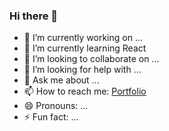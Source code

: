 ### Hi there 👋


- 🔭 I’m currently working on ...
- 🌱 I’m currently learning React
- 👯 I’m looking to collaborate on ...
- 🤔 I’m looking for help with ...
- 💬 Ask me about ...
- 📫 How to reach me: [Portfolio](https://singhbawan.github.io/Portfolio/)
- 😄 Pronouns: ...
- ⚡ Fun fact: ...


